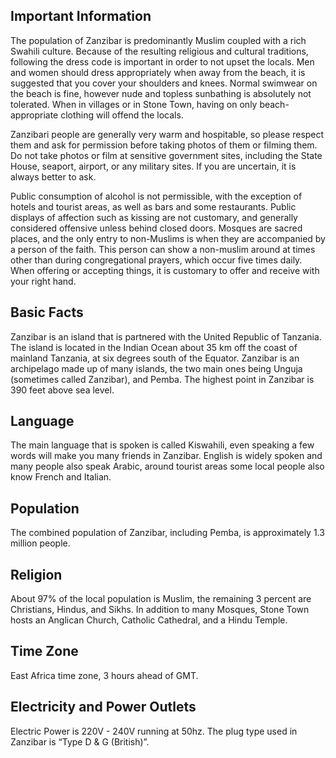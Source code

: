 ## Important Information

The population of Zanzibar is predominantly Muslim coupled with a rich Swahili culture. Because of the resulting religious and cultural traditions, following the dress code is important in order to not upset the locals. Men and women should dress appropriately when away from the beach, it is suggested that you cover your shoulders and knees. Normal swimwear on the beach is fine, however nude and topless sunbathing is absolutely not tolerated. When in villages or in Stone Town, having on only beach-appropriate clothing will offend the locals.

Zanzibari people are generally very warm and hospitable, so please respect them and ask for permission before taking photos of them or filming them. Do not take photos or film at sensitive government sites, including the State House, seaport, airport, or any military sites. If you are uncertain, it is always better to ask.

Public consumption of alcohol is not permissible, with the exception of hotels and tourist areas, as well as bars and some restaurants. Public displays of affection such as kissing are not customary, and generally considered offensive unless behind closed doors. Mosques are sacred places, and the only entry to non-Muslims is when they are accompanied by a person of the faith. This person can show a non-muslim around at times other than during congregational prayers, which occur five times daily. When offering or accepting things, it is customary to offer and receive with your right hand.


## Basic Facts

Zanzibar is an island that is partnered with the United Republic of Tanzania. The island is located in the Indian Ocean about 35 km off the coast of mainland Tanzania, at six degrees south of the Equator. Zanzibar is an archipelago made up of many islands, the two main ones being Unguja (sometimes called Zanzibar), and Pemba. The highest point in Zanzibar is 390 feet above sea level.


## Language

The main language that is spoken is called Kiswahili, even speaking a few words will make you many friends in Zanzibar. English is widely spoken and many people also speak Arabic, around tourist areas some local people also know French and Italian.


## Population

The combined population of Zanzibar, including Pemba, is approximately 1.3 million people.

## Religion

About 97% of the local population is Muslim, the remaining 3 percent are Christians, Hindus, and Sikhs. In addition to many Mosques, Stone Town hosts an Anglican Church, Catholic Cathedral, and a Hindu Temple.


## Time Zone

East Africa time zone, 3 hours ahead of GMT.


## Electricity and Power Outlets

Electric Power is 220V - 240V running at 50hz. The plug type used in Zanzibar is “Type D & G (British)”.
